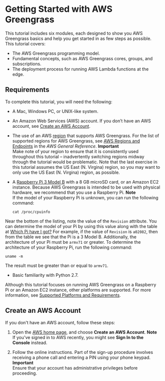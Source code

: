 # Getting Started with AWS Greengrass<a name="gg-gs"></a>

This tutorial includes six modules, each designed to show you AWS Greengrass basics and help you get started in as few steps as possible\. This tutorial covers:
+ The AWS Greengrass programming model\.
+  Fundamental concepts, such as AWS Greengrass cores, groups, and subscriptions\.
+ The deployment process for running AWS Lambda functions at the edge\.

## Requirements<a name="gg-requirements"></a>

To complete this tutorial, you will need the following:
+ A Mac, Windows PC, or UNIX\-like system\.
+ An Amazon Web Services \(AWS\) account\. If you don’t have an AWS account, see [Create an AWS Account](#create-aws-account)\.
+ The use of an AWS [region](https://en.wikipedia.org/wiki/Amazon_Web_Services#Availability_and_topology) that supports AWS Greengrass\. For the list of supported regions for AWS Greengrass, see [AWS Regions and Endpoints](http://docs.aws.amazon.com/general/latest/gr/rande.html#greengrass_region) in the *AWS General Reference*\.
**Important**  
Make note of your region to ensure that it is consistently used throughout this tutorial – inadvertently switching regions midway through the tutorial would be problematic\. Note that the last exercise in this tutorial assumes the US East \(N\. Virgina\) region, so you may want to only use the US East \(N\. Virgina\) region, as possible\.
+ A [Raspberry Pi 3 Model B](https://www.amazon.com/Raspberry-Model-1-2GHz-64-bit-quad-core/dp/B01CD5VC92/ref=sr_1_3?ie=UTF8&qid=1510013943&sr=8-3&keywords=Raspberry+Pi+Model+3&dpID=51wEoDfvlIL&preST=_SX300_QL70_&dpSrc=srch) with a 8 GB microSD card, or an Amazon EC2 instance\. Because AWS Greengrass is intended to be used with physical hardware, we recommend that you use a Raspberry Pi\. 
**Note**  
If the model of your Raspberry Pi is unknown, you can run the following command:  

  ```
  cat /proc/cpuinfo
  ```
Near the bottom of the listing, note the value of the `Revision` attribute\. You can determine the model of your Pi by using this value along with the table at [Which Pi have I got?](https://elinux.org/RPi_HardwareHistory#Which_Pi_have_I_got.3F) For example, if the value of `Revision` is `a02082`, then from the table we see that the Pi is a 3 Model B\. Additionally, the architecture of your Pi must be `armv71` or greater\. To determine the architecture of your Raspberry Pi, run the following command:  

  ```
  uname -m
  ```
The result must be greater than or equal to `armv71`\.
+ Basic familiarity with Python 2\.7\.

Although this tutorial focuses on running AWS Greengrass on a Raspberry Pi or an Amazon EC2 instance, other platforms are supported\. For more information, see [Supported Platforms and Requirements](what-is-gg.md#gg-platforms)\.

## Create an AWS Account<a name="create-aws-account"></a>

If you don't have an AWS account, follow these steps:

1. Open the [AWS home page](http://aws.amazon.com/), and choose **Create an AWS Account**\. 
**Note**  
If you've signed in to AWS recently, you might see **Sign In to the Console** instead\.

1. Follow the online instructions\. Part of the sign\-up procedure involves receiving a phone call and entering a PIN using your phone keypad\.
**Important**  
Ensure that your account has administrative privileges before proceeding\.